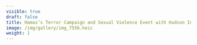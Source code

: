 ```yaml
---
visible: true
draft: false
title: Hamas’s Terror Campaign and Sexual Violence Event with Hudson Institute
image: /img/gallery/img_7556.heic
weight: 1
---
```

